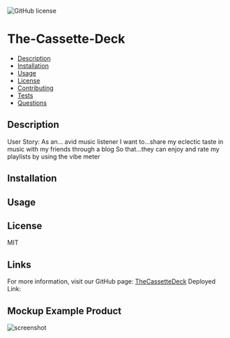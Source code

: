 ![GitHub license](https://img.shields.io/badge/license-MIT-blue.svg)

# The-Cassette-Deck

- [Description](#description)
- [Installation](#installation)
- [Usage](#usage)
- [License](#license)
- [Contributing](#contributing)
- [Tests](#tests)
- [Questions](#questions)

## Description

User Story: 
As an... avid music listener
I want to...share my eclectic taste in music with my friends through a blog
So that...they can enjoy and rate my playlists by using the vibe meter 



## Installation



## Usage


## License

MIT

## Links

For more information, visit our GitHub page: [TheCassetteDeck](https://github.com/orngmrmld/The-Cassette-Deck)
Deployed Link: 

## Mockup Example Product 
![screenshot]()